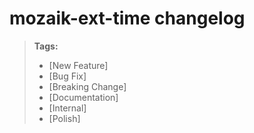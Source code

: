 # mozaik-ext-time changelog

> **Tags:**
> - [New Feature]
> - [Bug Fix]
> - [Breaking Change]
> - [Documentation]
> - [Internal]
> - [Polish]
